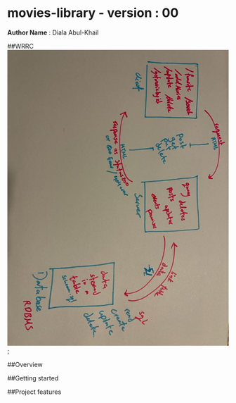 # movies-library - version : 00

**Author Name** : Diala Abul-Khail

##WRRC
![](./cycle.jpeg);

##Overview

##Getting started




##Project features